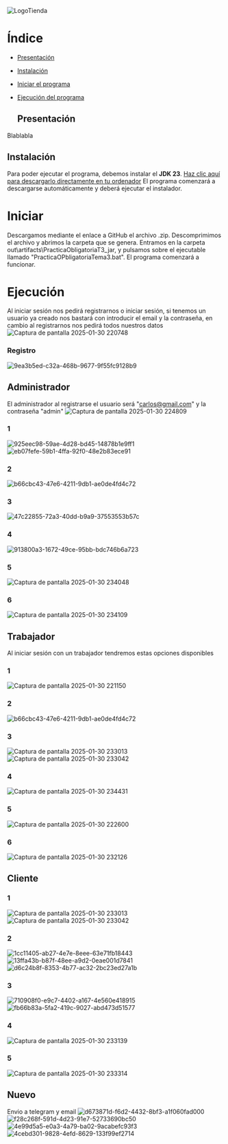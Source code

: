 ![LogoTienda](https://github.com/user-attachments/assets/85028b68-ae5f-441d-998c-aad31c6d186b)

# Índice

- [Presentación](#Presentacion)
- [Instalación](#Instalación)
- [Iniciar el programa](#Iniciar)
- [Ejecución del programa](#Ejecución)

  ## Presentación
Blablabla
  ## Instalación

Para poder ejecutar el programa, debemos instalar el **JDK 23**. [Haz clic aquí para descargarlo directamente en tu ordenador](https://download.oracle.com/java/23/latest/jdk-23_windows-x64_bin.exe) El programa comenzará a descargarse automáticamente y deberá ejecutar el instalador.

# Iniciar
Descargamos mediante el enlace a GitHub el archivo .zip.
Descomprimimos el archivo y abrimos la carpeta que se genera.
Entramos en la carpeta out\artifacts\PracticaObligatoriaT3_jar, y pulsamos sobre el ejecutable llamado "PracticaOPbligatoriaTema3.bat". El programa comenzará a funcionar.

# Ejecución
Al iniciar sesión nos pedirá registrarnos o iniciar sesión, si tenemos un usuario ya creado nos bastará con introducir el email y la contraseña, en cambio al registrarnos nos pedirá todos nuestros datos
![Captura de pantalla 2025-01-30 220748](https://github.com/user-attachments/assets/886e0be3-0bbd-46ee-9fd9-3b98636cd544)
### Registro
![9ea3b5ed-c32a-468b-9677-9f55fc9128b9](https://github.com/user-attachments/assets/69ba7954-1c8d-445d-b902-abe32120ab35)

## Administrador
El administrador al registrarse el usuario será "carlos@gmail.com" y la contraseña "admin"
![Captura de pantalla 2025-01-30 224809](https://github.com/user-attachments/assets/eb53ef3a-afa6-479a-a586-5e845fb55e6c)
### 1
![925eec98-59ae-4d28-bd45-14878b1e9ff1](https://github.com/user-attachments/assets/23900a96-165b-4f2f-8b52-6fa156a75835)
![eb07fefe-59b1-4ffa-92f0-48e2b83ece91](https://github.com/user-attachments/assets/29625480-ae70-4a46-b54e-93e6dfd2675f)

### 2
![b66cbc43-47e6-4211-9db1-ae0de4fd4c72](https://github.com/user-attachments/assets/d4ad852b-f632-4ff7-9913-b76dbaa0eed8)

### 3
![47c22855-72a3-40dd-b9a9-37553553b57c](https://github.com/user-attachments/assets/8015b1a2-2019-41f0-93cc-952550b4a61e)

### 4
![913800a3-1672-49ce-95bb-bdc746b6a723](https://github.com/user-attachments/assets/387b2a55-1c65-4289-bb5b-3830517514ba)

### 5
![Captura de pantalla 2025-01-30 234048](https://github.com/user-attachments/assets/b3b971ed-0155-495a-81c0-e6677a26aaa0)

### 6
![Captura de pantalla 2025-01-30 234109](https://github.com/user-attachments/assets/50fa1505-cd40-48ae-a4a6-daf34df09773)

## Trabajador
Al iniciar sesión con un trabajador tendremos estas opciones disponibles

### 1
![Captura de pantalla 2025-01-30 221150](https://github.com/user-attachments/assets/6488fcba-cf7a-4255-b052-02d50e6f5a82)

### 2
![b66cbc43-47e6-4211-9db1-ae0de4fd4c72](https://github.com/user-attachments/assets/77a1c55a-7542-47ac-b22c-e57db3d60be3)

### 3
![Captura de pantalla 2025-01-30 233013](https://github.com/user-attachments/assets/0e79d971-04d5-432a-9460-95934a437566)
![Captura de pantalla 2025-01-30 233042](https://github.com/user-attachments/assets/b523044a-7ec6-4c9f-9557-7983d0e11d59)

### 4
![Captura de pantalla 2025-01-30 234431](https://github.com/user-attachments/assets/87a4fa38-e696-465a-9042-aa6678468f5b)

### 5
![Captura de pantalla 2025-01-30 222600](https://github.com/user-attachments/assets/670c015f-f673-4e31-b566-7e6b97599133)

### 6
![Captura de pantalla 2025-01-30 232126](https://github.com/user-attachments/assets/61553abd-d63d-4416-b766-cd1754efe493)



## Cliente

### 1
![Captura de pantalla 2025-01-30 233013](https://github.com/user-attachments/assets/0e79d971-04d5-432a-9460-95934a437566)
![Captura de pantalla 2025-01-30 233042](https://github.com/user-attachments/assets/b523044a-7ec6-4c9f-9557-7983d0e11d59)

### 2
![1cc11405-ab27-4e7e-8eee-63e71fb18443](https://github.com/user-attachments/assets/55cbd7e2-a624-4bb6-9d1b-2ce5e2d76a25)
![13ffa43b-b87f-48ee-a9d2-0eae001d7841](https://github.com/user-attachments/assets/662fd60d-c140-4091-a53a-61474600130a)
![d6c24b8f-8353-4b77-ac32-2bc23ed27a1b](https://github.com/user-attachments/assets/baa5e31d-68c9-4f02-95d9-098640e3a374)

### 3
![710908f0-e9c7-4402-a167-4e560e418915](https://github.com/user-attachments/assets/aa4a66ec-ae61-4a01-bf62-29f99101caeb)
![fb66b83a-5fa2-419c-9027-abd473d51577](https://github.com/user-attachments/assets/68f88fab-7c7d-4e64-9fab-9e11e596c7fa)

### 4
![Captura de pantalla 2025-01-30 233139](https://github.com/user-attachments/assets/2409642c-8c35-467e-9494-b97e55946cd0)

### 5
![Captura de pantalla 2025-01-30 233314](https://github.com/user-attachments/assets/c75d16e2-50e9-4ea0-9a03-283993020bf2)

## Nuevo
Envio a telegram y email
![d673871d-f6d2-4432-8bf3-a1f060fad000](https://github.com/user-attachments/assets/bd65279c-7b53-4f21-bfd9-05110da3d959)
![f28c268f-591d-4d23-91e7-52733690bc50](https://github.com/user-attachments/assets/c83f6999-c38e-42d8-bbff-386f642b518a)
![4e99d5a5-e0a3-4a79-ba02-9acabefc93f3](https://github.com/user-attachments/assets/ce9c882b-3fc8-4083-be98-923938d03c63)
![4cebd301-9828-4efd-8629-133f99ef2714](https://github.com/user-attachments/assets/a33c7096-caa1-43fd-80ca-4d7757820049)
